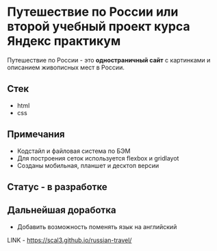 # Путешествие по России или второй учебный проект курса Яндекс практикум

Путешествие по России - это __одностраничный сайт__ с картинками и описанием живописных мест в России.

## Стек
* html
* css

## Примечания 
* Кодстайл и файловая система по БЭМ
* Для построения сеток используется flexbox и gridlayot
* Созданы мобильная, планшет и десктоп версии

## Статус - в разработке

## Дальнейшая доработка
* Добавить возможность поменять язык на английский

LINK - https://scal3.github.io/russian-travel/

